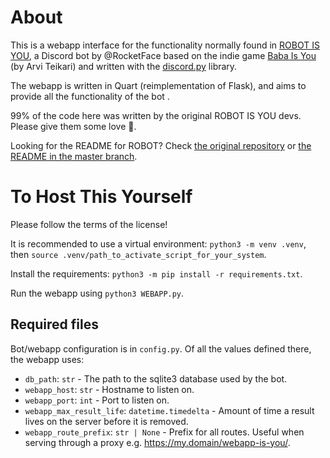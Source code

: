 # About

This is a webapp interface for the functionality normally found in [ROBOT IS YOU](https://github.com/RocketFace/robot-is-you), a Discord bot by @RocketFace based on the indie game [Baba Is You](https://store.steampowered.com/app/736260/Baba_Is_You/) (by Arvi Teikari) and written with the [discord.py](https://discordpy.readthedocs.io/en/latest/) library.

The webapp is written in Quart (reimplementation of Flask), and aims to provide all the functionality of the bot .

99% of the code here was written by the original ROBOT IS YOU devs. Please give them some love 🧡.

Looking for the README for ROBOT? Check [the original repository](https://github.com/RocketRace/robot-is-you) or [the README in the master branch](./tree/master#README).

<!-- markdownlint-disable-next-line MD025 -->
# To Host This Yourself

Please follow the terms of the license!

It is recommended to use a virtual environment: `python3 -m venv .venv`, then `source .venv/path_to_activate_script_for_your_system`.

Install the requirements: `python3 -m pip install -r requirements.txt`.

Run the webapp using `python3 WEBAPP.py`.

## Required files

Bot/webapp configuration is in `config.py`. Of all the values defined there, the webapp uses:

* `db_path`: `str` - The path to the sqlite3 database used by the bot.
* `webapp_host`: `str` - Hostname to listen on.
* `webapp_port`: `int` - Port to listen on.
* `webapp_max_result_life`: `datetime.timedelta` - Amount of time a result lives on the server before it is removed.
* `webapp_route_prefix`: `str | None` - Prefix for all routes. Useful when serving through a proxy e.g. https://my.domain/webapp-is-you/.

